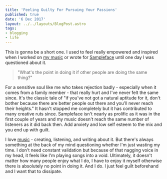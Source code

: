 ```yaml
---
title: 'Feeling Guilty For Pursuing Your Passions'
published: true
date: '6 Dec 2017'
layout: ../../layouts/BlogPost.astro
tags:
- blogging
- life
---
```


This is gonna be a short one. I used to feel really empowered and inspired when I worked on [my music](https://strrchildluke.bandcamp.com/) or wrote for [Sampleface](https://sampleface.co.uk/) until one day I was questioned about it.

> "What's the point in doing it if other people are doing the same thing?"

For a sensitive soul like me who takes rejection badly - especially when it comes from a family member - that really hurt and I've never felt the same since. It's the classic tale of "if you've not got a natural aptitude for it, don't bother because there are better people out there and you'll never reach their heights." It hasn't stopped me completely but it has contributed to many creative ruts since. Sampleface isn't nearly as prolific as it was in the first couple of years and my music doesn't reach the same number of listeners as it did back then. Add anxiety and low self esteem to the mix and you end up with guilt.

I love [music](/wiki/music/) - creating, listening, and writing about it. But there's always something at the back of my mind questioning whether I'm just wasting my time. I don't need constant validation but because of that nagging voice in my head, it feels like I'm playing songs into a void. Ultimately, it doesn't matter how many people enjoy what I do, I have to enjoy it myself otherwise there is absolutely no point in doing it. And I do. I just feel guilt beforehand and I want that to dissipate.
